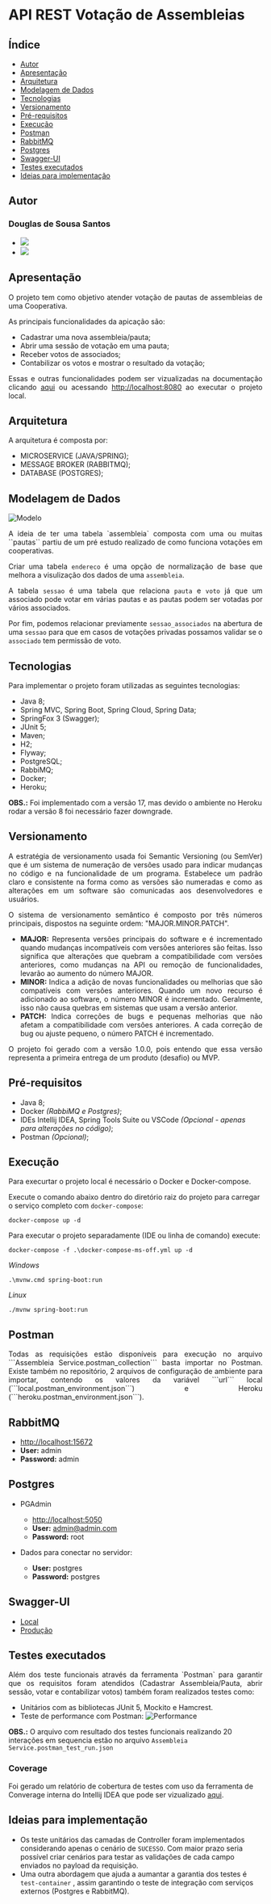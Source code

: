 
# **API REST Votação de Assembleias**

## **Índice**
- [Autor](#autor)
- [Apresentação](#apresentação)
- [Arquitetura](#arquitetura)
- [Modelagem de Dados](#modelagem-de-dados)
- [Tecnologias](#tecnologias)
- [Versionamento](#versionamento)
- [Pré-requisitos](#pré-requisitos)
- [Execução](#execução)
- [Postman](#postman)
- [RabbitMQ](#rabbitmq)
- [Postgres](#postgres)
- [Swagger-UI](#swagger-ui)
- [Testes executados](#testes-executados)
- [Ideias para implementação](#ideias-para-implementação)


**Autor**
--- 
### Douglas de Sousa Santos
- [<img src="https://img.shields.io/badge/Gmail-D14836?style=for-the-badge&logo=gmail&logoColor=white" />](dsousasantos91@gmail.com)
- [<img src="https://img.shields.io/badge/GitHub-100000?style=for-the-badge&logo=github&logoColor=white" />](https://github.com/dsousasantos91)


**Apresentação**
---

<div style="text-align: justify">
O projeto tem como objetivo atender votação de pautas de assembleias de uma Cooperativa.

As principais funcionalidades da apicação são:
- Cadastrar uma nova assembleia/pauta;
- Abrir uma sessão de votação em uma pauta;
- Receber votos de associados;
- Contabilizar os votos e mostrar o resultado da votação;

Essas e outras funcionalidades podem ser vizualizadas na documentação clicando [aqui](https://ms-assembleia-d93b9e66f060.herokuapp.com) ou acessando [http://localhost:8080](http://localhost:8080) ao executar o projeto local.
</div>

**Arquitetura**
---
A arquitetura é composta por:

- MICROSERVICE (JAVA/SPRING);
- MESSAGE BROKER (RABBITMQ);
- DATABASE (POSTGRES);

**Modelagem de Dados**
---
![Modelo](diagram_db.png)

<div style="text-align: justify">
A ideia de ter uma tabela `assembleia` composta com uma ou muitas ``pautas`` partiu de um pré estudo realizado de como funciona votações em cooperativas.

Criar uma tabela ``endereco`` é uma opção de normalização de base que melhora a visulização dos dados de uma ``assembleia``.

A tabela ``sessao`` é uma tabela que relaciona ``pauta`` e ``voto`` já que um associado pode votar em várias pautas e as pautas podem ser votadas por vários associados.

Por fim, podemos relacionar previamente ``sessao_associados`` na abertura de uma ``sessao`` para que em casos de votações privadas possamos validar se o ``associado`` tem permissão de voto.
</div>

**Tecnologias**
---
Para implementar o projeto foram utilizadas as seguintes tecnologias:

- Java 8;
- Spring MVC, Spring Boot, Spring Cloud, Spring Data;
- SpringFox 3 (Swagger);
- JUnit 5;
- Maven;
- H2;
- Flyway;
- PostgreSQL;
- RabbiMQ;
- Docker;
- Heroku;

**OBS.:** Foi implementado com a versão 17, mas devido o ambiente no Heroku rodar a versão 8 foi necessário fazer downgrade.

**Versionamento**
---
<div style="text-align: justify">
A estratégia de versionamento usada foi Semantic Versioning (ou SemVer) que é um sistema de numeração de versões usado para indicar mudanças no código e na funcionalidade de um programa. Estabelece um padrão claro e consistente na forma como as versões são numeradas e como as alterações em um software são comunicadas aos desenvolvedores e usuários.

O sistema de versionamento semântico é composto por três números principais, dispostos na seguinte ordem: "MAJOR.MINOR.PATCH".
- **MAJOR:** Representa versões principais do software e é incrementado quando mudanças incompatíveis com versões anteriores são feitas. Isso significa que alterações que quebram a compatibilidade com versões anteriores, como mudanças na API ou remoção de funcionalidades, levarão ao aumento do número MAJOR.
- **MINOR:** Indica a adição de novas funcionalidades ou melhorias que são compatíveis com versões anteriores. Quando um novo recurso é adicionado ao software, o número MINOR é incrementado. Geralmente, isso não causa quebras em sistemas que usam a versão anterior.
- **PATCH:** Indica correções de bugs e pequenas melhorias que não afetam a compatibilidade com versões anteriores. A cada correção de bug ou ajuste pequeno, o número PATCH é incrementado.

O projeto foi gerado com a versão 1.0.0, pois entendo que essa versão representa a primeira entrega de um produto (desafio) ou MVP.
</div>

**Pré-requisitos**
---
- Java 8;
- Docker *(RabbiMQ e Postgres)*;
- IDEs Intellij IDEA, Spring Tools Suite ou VSCode *(Opcional - apenas para alterações no código)*;
- Postman *(Opcional)*;

**Execução**
---
Para execurtar o projeto local é necessário o Docker e Docker-compose.

Execute o comando abaixo dentro do diretório raiz do projeto para carregar o serviço completo com `docker-compose`:

```
docker-compose up -d
```

Para executar o projeto separadamente (IDE ou linha de comando) execute:

```
docker-compose -f .\docker-compose-ms-off.yml up -d
```

*Windows*
```
.\mvnw.cmd spring-boot:run
```
*Linux*
```
./mvnw spring-boot:run
```

## **Postman**

<div style="text-align: justify;">
Todas as requisições estão disponíveis para execução no arquivo ```Assembleia Service.postman_collection``` basta importar no Postman.
Existe também no repositório, 2 arquivos de configuração de ambiente para importar, contendo os valores da variável ```url``` local (```local.postman_environment.json```) e Heroku (```heroku.postman_environment.json```).
</div>

**RabbitMQ**
---
- [http://localhost:15672](http://localhost:15672)
- **User:** admin
- **Password:** admin

**Postgres**
---
- PGAdmin
  - [http://localhost:5050](http://localhost:5050/)
  - **User:** admin@admin.com
  - **Password:** root

- Dados para conectar no servidor:
  - **User:** postgres
  - **Password:** postgres

**Swagger-UI**
---
- [Local](http://localhost:8080/swagger-ui/index.html#/)
- [Produção](https://ms-assembleia-d93b9e66f060.herokuapp.com)

## **Testes executados**

<div style="text-align: justify">
Além dos teste funcionais através da ferramenta `Postman` para garantir que os requisitos foram atendidos (Cadastrar Assembleia/Pauta, abrir sessão, votar e contabilizar votos) também foram realizados testes como:
</div>

- Unitários com as bibliotecas JUnit 5, Mockito e Hamcrest.
- Teste de performance com Postman:
  ![Performance](test_performance_postman.png)

**OBS.:** O arquivo com resultado dos testes funcionais realizando 20 interações em sequencia estão no arquivo ``Assembleia Service.postman_test_run.json``


### Coverage

Foi gerado um relatório de cobertura de testes com uso da ferramenta de Converage interna do Intellij IDEA que pode ser vizualizado [aqui](http://localhost:63342/ms-assembleia/coverageReport/index.html?_ijt=peion68lu6b6q3l05liqhcq36f&_ij_reload=RELOAD_ON_SAVE).

## **Ideias para implementação**

- Os teste unitários das camadas de Controller foram implementados considerando apenas o cenário de ```SUCESSO```. Com maior prazo seria possível criar cenários para testar as validações de cada campo enviados no payload da requisição.
- Uma outra abordagem que ajuda a aumantar a garantia dos testes é ```test-container``` , assim garantindo o teste de integração com serviços externos (Postgres e RabbitMQ).
